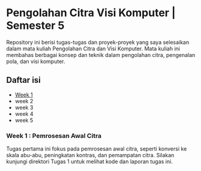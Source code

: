 # Pengolahan Citra Visi Komputer | Semester 5
Repository ini berisi tugas-tugas dan proyek-proyek yang saya selesaikan dalam mata kuliah Pengolahan Citra dan Visi Komputer. Mata kuliah ini membahas berbagai konsep dan teknik dalam pengolahan citra, pengenalan pola, dan visi komputer.

## Daftar isi
- [Week 1]([https://www.contoh.com](https://github.com/trjgdyan/PCVK_Genap_2021/blob/main/minggu1_trijagad.ipynb))
- week 2
- week 3
- week 4
- week 5 

### Week 1  : Pemrosesan Awal Citra
Tugas pertama ini fokus pada pemrosesan awal citra, seperti konversi ke skala abu-abu, peningkatan kontras, dan pemampatan citra. Silakan kunjungi direktori Tugas 1 untuk melihat kode dan laporan tugas ini.
